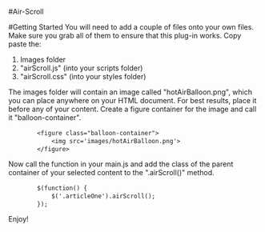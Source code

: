 #Air-Scroll

#Getting Started
You will need to add a couple of files onto your own files. Make sure you grab all of them to ensure that this plug-in works. 
Copy paste the:
1) Images folder
2) "airScroll.js" (into your scripts folder)
3) "airScroll.css" (into your styles folder)

The images folder will contain an image called "hotAirBalloon.png", which you can place anywhere on your HTML document. For best results, place it before any of your content. Create a figure container for the image and call it "balloon-container".

			<figure class="balloon-container">
				<img src='images/hotAirBalloon.png'>
			</figure> 
		
Now call the function in your main.js and add the class of the parent container of your selected content to the ".airScroll()" method.

			$(function() {
				$('.articleOne').airScroll();
			});
		
Enjoy!



